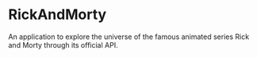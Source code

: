 # RickAndMorty
An application to explore the universe of the famous animated series Rick and Morty through its official API.
